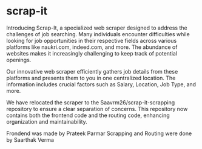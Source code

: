 # scrap-it

Introducing Scrap-It, a specialized web scraper designed to address the challenges of job searching. Many individuals encounter difficulties while looking for job opportunities in their respective fields across various platforms like naukri.com, indeed.com, and more. The abundance of websites makes it increasingly challenging to keep track of potential openings.

Our innovative web scraper efficiently gathers job details from these platforms and presents them to you in one centralized location. The information includes crucial factors such as Salary, Location, Job Type, and more.

We have relocated the scraper to the Saavrm26/scrap-it-scrapping repository to ensure a clear separation of concerns. This repository now contains both the frontend code and the routing code, enhancing organization and maintainability.

Frondend was made by Prateek Parmar
Scrapping and Routing were done by Saarthak Verma
